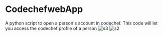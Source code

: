 # CodechefwebApp
A python script to open a person's account in codechef.
This code will let you access the codechef profile of a person
![s3](https://cloud.githubusercontent.com/assets/18600300/17527563/7c7444be-5e89-11e6-96c0-8dc90a45bf3d.png)
![s2](https://cloud.githubusercontent.com/assets/18600300/17528057/6552fae4-5e8b-11e6-9554-c15fe8ca0a73.png)


